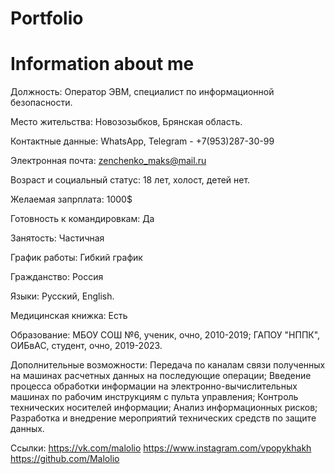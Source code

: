 # Portfolio
# Information about me
Должность: Оператор ЭВМ, специалист по информационной безопасности.

Место жительства: Новозозыбков, Брянская область.

Контактные данные: WhatsApp, Telegram - +7(953)287-30-99

Электронная почта: zenchenko_maks@mail.ru

Возраст и социальный статус: 18 лет, холост, детей нет.

Желаемая запрплата: 1000$

Готовность к командировкам: Да

Занятость: Частичная

График работы: Гибкий график

Гражданство: Россия

Языки: Русский, English.

Медицинская книжка: Есть

Образование: МБОУ СОШ №6, ученик, очно, 2010-2019; ГАПОУ "НППК", ОИБвАС, студент, очно, 2019-2023.

Дополнительные возможности: Передача по каналам связи полученных на машинах расчетных данных на последующие операции; Введение процесса обработки информации на электронно-вычислительных машинах по рабочим инструкциям с пульта управления; Контроль технических носителей информации; Анализ информационных рисков; Разработка и внедрение мероприятий технических средств по защите данных.

Ссылки: https://vk.com/malolio
https://www.instagram.com/vpopykhakh
https://github.com/Malolio
